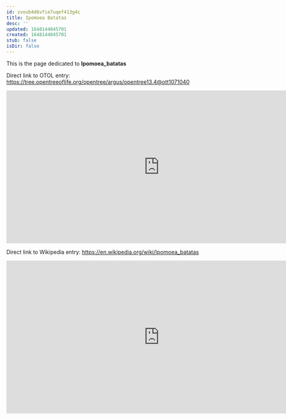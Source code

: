 ```yaml
---
id: zvoub4d6vfie7uqef413g4c
title: Ipomoea Batatas
desc: ''
updated: 1648144045701
created: 1648144045701
stub: false
isDir: false
---
```

This is the page dedicated to **Ipomoea_batatas**


Direct link to OTOL entry: https://tree.opentreeoflife.org/opentree/argus/opentree13.4@ott1071040



<html>
    <body>
    <iframe src="https://tree.opentreeoflife.org/opentree/argus/opentree13.4@ott1071040"
    width="800" height="400" frameborder="0" allowfullscreen> </iframe>
    </body>
</html>
    


Direct link to Wikipedia entry: https://en.wikipedia.org/wiki/Ipomoea_batatas



<html>
    <body>
    <iframe src="https://en.wikipedia.org/wiki/Ipomoea_batatas"
    width="800" height="400" frameborder="0" allowfullscreen> </iframe>
    </body>
</html>
    
